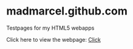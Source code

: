 madmarcel.github.com
====================

Testpages for my HTML5 webapps

Click here to view the webpage:
[Click](http://madmarcel.github.io)

